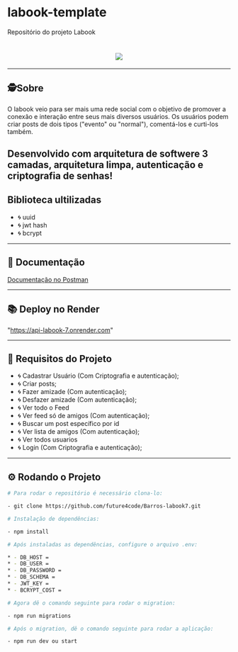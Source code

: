 # labook-template
Repositório do projeto Labook
<h1 align="center"><img src="https://readme-typing-svg.demolab.com?font=Exo+2&weight=700&size=43&duration=3000&pause=600&color=1E90FF&width=600&height=130&lines=LABOOK;Projeto+Feito+com+TypeScript%2C;MySQL%2C+ NodeJS%2C+ ExpressJS%2C;+ Cors%2C+Dotenv%2C+Bcrypt%2C+JWT+Hash ."/></h1>

---
##  🕵Sobre
O labook veio para ser mais uma rede social com o objetivo de promover a conexão e interação entre seus mais diversos usuários. Os usuários podem criar posts de dois tipos ("evento" ou "normal"), comentá-los e curti-los também.

Desenvolvido com arquitetura de softwere 3 camadas, arquitetura limpa, autenticação e criptografia de senhas! 
---
##  Biblioteca ultilizadas
 - 🌀 uuid 
 - 🌀 jwt hash
 - 🌀 bcrypt
---
## 📖 Documentação 

<a href="https://documenter.getpostman.com/view/22376175/2s935oM4Wt" target="_blank">Documentação no Postman</a>

---
## 📚 Deploy no Render
"https://api-labook-7.onrender.com"


---
## 🚧 Requisitos do Projeto

- 🌀 Cadastrar Usuário (Com Criptografia e autenticação);
- 🌀 Criar posts;
- 🌀 Fazer amizade (Com autenticação);
- 🌀 Desfazer amizade  (Com autenticação);
- 🌀 Ver todo o Feed
- 🌀 Ver feed só de amigos (Com  autenticação);
- 🌀 Buscar um post específico por id 
- 🌀 Ver lista de amigos (Com  autenticação);
- 🌀 Ver todos usuarios
- 🌀 Login (Com Criptografia e autenticação);



---
## ⚙️ Rodando o Projeto

```bash
# Para rodar o repositório é necessário clona-lo:

- git clone https://github.com/future4code/Barros-labook7.git

# Instalação de dependências:

- npm install

# Após instaladas as dependências, configure o arquivo .env:

* - DB_HOST = 
* - DB_USER = 
* - DB_PASSWORD = 
* - DB_SCHEMA = 
* - JWT_KEY = 
* - BCRYPT_COST = 

# Agora dê o comando seguinte para rodar o migration:

- npm run migrations

# Após o migration, dê o comando seguinte para rodar a aplicação:

- npm run dev ou start
```
